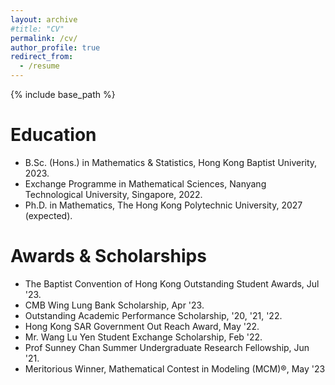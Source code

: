 ```yaml
---
layout: archive
#title: "CV"
permalink: /cv/
author_profile: true
redirect_from:
  - /resume
---
```


{% include base_path %}

Education
======
* B.Sc. (Hons.) in Mathematics & Statistics, Hong Kong Baptist Univerity, 2023.
* Exchange Programme in Mathematical Sciences, Nanyang Technological University, Singapore, 2022.
* Ph.D. in Mathematics, The Hong Kong Polytechnic University, 2027 (expected).

Awards & Scholarships
======
* The Baptist Convention of Hong Kong Outstanding Student Awards, Jul '23.
* CMB Wing Lung Bank Scholarship, Apr '23.
* Outstanding Academic Performance Scholarship, '20, '21, '22.
* Hong Kong SAR Government Out Reach Award, May '22.
* Mr. Wang Lu Yen Student Exchange Scholarship, Feb '22.
* Prof Sunney Chan Summer Undergraduate Research Fellowship, Jun '21.
* Meritorious Winner, Mathematical Contest in Modeling (MCM)®, May '23
